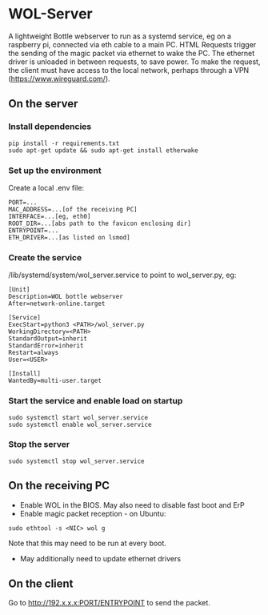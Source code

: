 # WOL-Server
A lightweight Bottle webserver to run as a systemd service, eg on a raspberry pi, connected via eth cable to a main PC.
HTML Requests trigger the sending of the magic packet via ethernet to wake the PC.
The ethernet driver is unloaded in between requests, to save power.
To make the request, the client must have access to the local network, perhaps through a VPN (https://www.wireguard.com/).

## On the server
### Install dependencies
```
pip install -r requirements.txt
sudo apt-get update && sudo apt-get install etherwake
```
### Set up the environment 
Create a local .env file:
```
PORT=...
MAC_ADDRESS=...[of the receiving PC]
INTERFACE=...[eg, eth0]
ROOT_DIR=...[abs path to the favicon enclosing dir]
ENTRYPOINT=...
ETH_DRIVER=...[as listed on lsmod]
```

### Create the service
/lib/systemd/system/wol_server.service to point to wol_server.py, eg:
```
[Unit]
Description=WOL bottle webserver 
After=network-online.target
 
[Service]
ExecStart=python3 <PATH>/wol_server.py
WorkingDirectory=<PATH>
StandardOutput=inherit
StandardError=inherit
Restart=always
User=<USER>
 
[Install]
WantedBy=multi-user.target
```

### Start the service and enable load on startup
```
sudo systemctl start wol_server.service
sudo systemctl enable wol_server.service
```

### Stop the server
```
sudo systemctl stop wol_server.service
```

## On the receiving PC 
- Enable WOL in the BIOS. May also need to disable fast boot and ErP
- Enable magic packet reception - on Ubuntu:
```
sudo ethtool -s <NIC> wol g
```
Note that this may need to be run at every boot.
- May additionally need to update ethernet drivers

## On the client
Go to http://192.x.x.x:PORT/ENTRYPOINT to send the packet.
